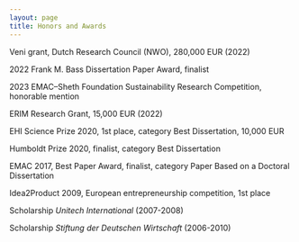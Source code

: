 ```yaml
---
layout: page
title: Honors and Awards
---
```



Veni grant, Dutch Research Council (NWO), 280,000 EUR (2022)

2022 Frank M. Bass Dissertation Paper Award, finalist

2023 EMAC–Sheth Foundation Sustainability Research Competition, honorable mention

ERIM Research Grant, 15,000 EUR (2022)

EHI Science Prize 2020, 1st place, category Best Dissertation, 10,000 EUR

Humboldt Prize 2020, finalist, category Best Dissertation

EMAC 2017, Best Paper Award, finalist, category Paper Based on a Doctoral Dissertation

Idea2Product 2009, European entrepreneurship competition, 1st place

Scholarship <em>Unitech International</em> (2007-2008)

Scholarship <em>Stiftung der Deutschen Wirtschaft</em> (2006-2010)
